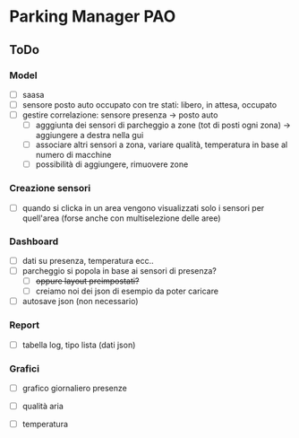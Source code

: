 # Parking Manager PAO
## ToDo
### Model
- [ ] saasa
- [ ] sensore posto auto occupato con tre stati: libero, in attesa, occupato
- [ ] gestire correlazione: sensore presenza -> posto auto
  - [ ] agggiunta dei sensori di parcheggio a zone (tot di posti ogni zona) -> aggiungere a destra nella gui
  - [ ] associare altri sensori a zona, variare qualità, temperatura in base al numero di macchine
  - [ ] possibilità di aggiungere, rimuovere zone

### Creazione sensori
- [ ] quando si clicka in un area vengono visualizzati solo i sensori per quell'area (forse anche con multiselezione delle aree)

### Dashboard
- [ ] dati su presenza, temperatura ecc..
- [ ] parcheggio si popola in base ai sensori di presenza?
  - [ ] ~~oppure layout preimpostati?~~
  - [ ] creiamo noi dei json di esempio da poter caricare
- [ ] autosave json (non necessario)

### Report
- [ ] tabella log, tipo lista (dati json)

### Grafici
- [ ] grafico giornaliero presenze
- [ ] qualità aria
- [ ] temperatura
 
